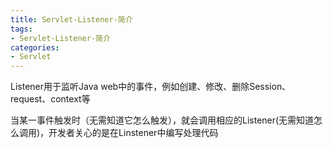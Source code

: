 ```yaml
---
title: Servlet-Listener-简介
tags: 
- Servlet-Listener-简介
categories: 
- Servlet
---
```


Listener用于监听Java web中的事件，例如创建、修改、删除Session、request、context等

当某一事件触发时（无需知道它怎么触发），就会调用相应的Listener(无需知道怎么调用)，开发者关心的是在Linstener中编写处理代码
